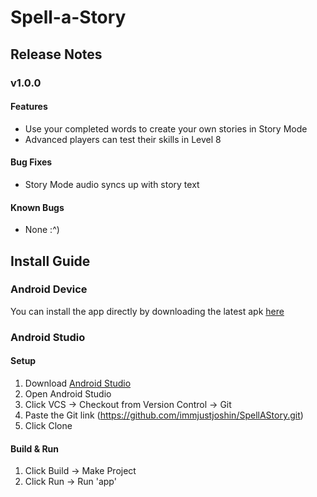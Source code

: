Spell-a-Story
===


## Release Notes

### v1.0.0
#### Features
* Use your completed words to create your own stories in Story Mode
* Advanced players can test their skills in Level 8
#### Bug Fixes
* Story Mode audio syncs up with story text
#### Known Bugs
* None :^)

Install Guide
---
### Android Device
You can install the app directly by downloading the latest apk [here](https://github.com/walterevansaugusta/SpellAStory/releases)

### Android Studio
#### Setup
1. Download [Android Studio](https://developer.android.com/studio/)
2. Open Android Studio
3. Click VCS -> Checkout from Version Control -> Git
4. Paste the Git link (https://github.com/immjustjoshin/SpellAStory.git)
5. Click Clone

#### Build & Run
1. Click Build -> Make Project
2. Click Run -> Run 'app'
